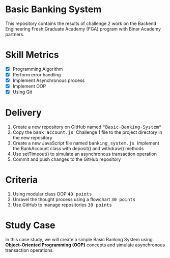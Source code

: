 # Basic Banking System

This repository contains the results of challenge 2 work on the Backend Engineering Fresh Graduate Academy (FGA) program with Binar Academy partners.

# Skill Metrics

- [x] Programming Algorithm 
- [x] Perform error handling 
- [x] Implement Asynchronous process 
- [x] Implement OOP 
- [x] Using Git

# Delivery

1. Create a new repository on GitHub named <kbd> "Basic-Banking-System" </kbd>
2. Copy the <kbd> bank_account.js </kbd> Challenge 1 file to the project directory in the new repository 
3. Create a new JavaScript file named <kbd> banking_system.js </kbd> Implement the BankAccount class with deposit() and withdraw() methods
4. Use setTimeout() to simulate an asynchronous transaction operation 
5. Commit and push changes to the GitHub repository

# Criteria

1. Using modular class OOP <kbd> 40 points </kbd>
2. Unravel the thought process using a flowchart <kbd> 30 points </kbd>
3. Use GitHub to manage repositories <kbd> 30 points </kbd>

# Study Case 

In this case study, we will create a simple Basic Banking System using **Object-Oriented Programming (OOP)** concepts and simulate asynchronous transaction operations.
